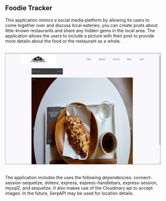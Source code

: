 ## Foodie Tracker

This application mimics a social media platform by allowing its users to come together over and discuss local eateries; you can create posts about little-known restaurants and share any hidden gems in the local area. The application allows the users to include a picture with their post to provide more details about the food or the restaurant as a whole.

<center>
<br/>
<img src="./public/images/homepage.png" width="640" height="360"/>
<br/>
<br/>
</center>

The application includes the uses the following dependencies:
connect-session-sequelize, dotenv, express, express-handlebars, express-session, mysql2, and sequelize.
It also makes use of the Cloudinary api to accept images. In the future, SerpAPI may be used for location details.